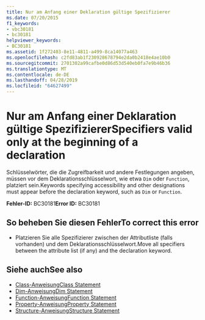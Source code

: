 ```yaml
---
title: Nur am Anfang einer Deklaration gültige Spezifizierer
ms.date: 07/20/2015
f1_keywords:
- vbc30181
- bc30181
helpviewer_keywords:
- BC30181
ms.assetid: 1f272403-8e11-4811-a499-8ca14077a463
ms.openlocfilehash: c2fd83ab1f230928678794e2da0b2418e4ae10b0
ms.sourcegitcommit: 2701302a99cafbe0d86d53d540eb0fa7e9b46b36
ms.translationtype: MT
ms.contentlocale: de-DE
ms.lasthandoff: 04/28/2019
ms.locfileid: "64627499"
---
```

# <a name="specifiers-valid-only-at-the-beginning-of-a-declaration"></a><span data-ttu-id="44c4b-102">Nur am Anfang einer Deklaration gültige Spezifizierer</span><span class="sxs-lookup"><span data-stu-id="44c4b-102">Specifiers valid only at the beginning of a declaration</span></span>
<span data-ttu-id="44c4b-103">Schlüsselwörter, die die Zugreifbarkeit und andere Festlegungen angeben, müssen vor dem Deklarationsschlüsselwort, wie etwa `Dim` oder `Function`, platziert sein.</span><span class="sxs-lookup"><span data-stu-id="44c4b-103">Keywords specifying accessibility and other designations must appear before the declaration keyword, such as `Dim` or `Function`.</span></span>  
  
 <span data-ttu-id="44c4b-104">**Fehler-ID:** BC30181</span><span class="sxs-lookup"><span data-stu-id="44c4b-104">**Error ID:** BC30181</span></span>  
  
## <a name="to-correct-this-error"></a><span data-ttu-id="44c4b-105">So beheben Sie diesen Fehler</span><span class="sxs-lookup"><span data-stu-id="44c4b-105">To correct this error</span></span>  
  
- <span data-ttu-id="44c4b-106">Platzieren Sie alle Spezifizierer zwischen der Attributliste (falls vorhanden) und dem Deklarationsschlüsselwort.</span><span class="sxs-lookup"><span data-stu-id="44c4b-106">Move all specifiers between the attribute list (if any) and the declaration keyword.</span></span>  
  
## <a name="see-also"></a><span data-ttu-id="44c4b-107">Siehe auch</span><span class="sxs-lookup"><span data-stu-id="44c4b-107">See also</span></span>

- [<span data-ttu-id="44c4b-108">Class-Anweisung</span><span class="sxs-lookup"><span data-stu-id="44c4b-108">Class Statement</span></span>](../../visual-basic/language-reference/statements/class-statement.md)
- [<span data-ttu-id="44c4b-109">Dim-Anweisung</span><span class="sxs-lookup"><span data-stu-id="44c4b-109">Dim Statement</span></span>](../../visual-basic/language-reference/statements/dim-statement.md)
- [<span data-ttu-id="44c4b-110">Function-Anweisung</span><span class="sxs-lookup"><span data-stu-id="44c4b-110">Function Statement</span></span>](../../visual-basic/language-reference/statements/function-statement.md)
- [<span data-ttu-id="44c4b-111">Property-Anweisung</span><span class="sxs-lookup"><span data-stu-id="44c4b-111">Property Statement</span></span>](../../visual-basic/language-reference/statements/property-statement.md)
- [<span data-ttu-id="44c4b-112">Structure-Anweisung</span><span class="sxs-lookup"><span data-stu-id="44c4b-112">Structure Statement</span></span>](../../visual-basic/language-reference/statements/structure-statement.md)

